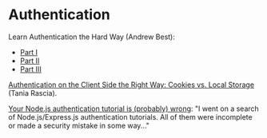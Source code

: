
# Authentication

Learn Authentication the Hard Way (Andrew Best):
- [Part I](https://www.andrew-best.com/posts/learn-auth-the-hard-way-part-one/)
- [Part II](https://www.andrew-best.com/posts/learn-auth-the-hard-way-part-two/)
- [Part III](https://www.andrew-best.com/posts/learn-auth-the-hard-way-part-three/)

[Authentication on the Client Side the Right Way: Cookies vs. Local Storage](https://www.taniarascia.com/full-stack-cookies-localstorage-react-express/) (Tania Rascia).

[Your Node.js authentication tutorial is (probably) wrong](https://hackernoon.com/your-node-js-authentication-tutorial-is-wrong-f1a3bf831a46): "I went on a search of Node.js/Express.js authentication tutorials. All of them were incomplete or made a security mistake in some way..."

